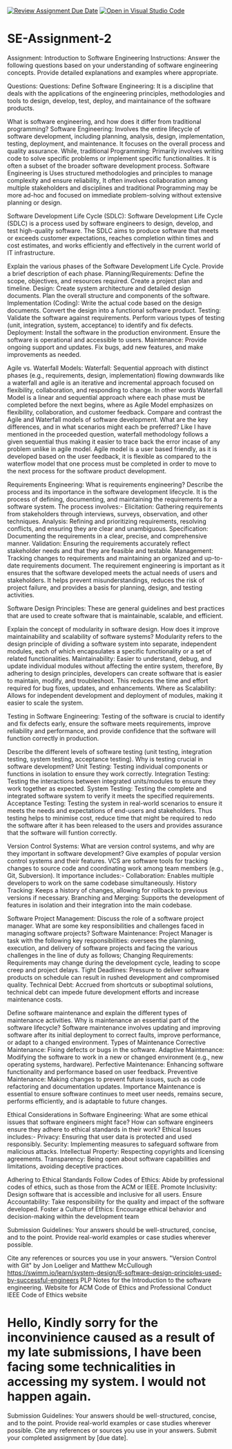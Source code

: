 [![Review Assignment Due Date](https://classroom.github.com/assets/deadline-readme-button-22041afd0340ce965d47ae6ef1cefeee28c7c493a6346c4f15d667ab976d596c.svg)](https://classroom.github.com/a/-ucQIGTc)
[![Open in Visual Studio Code](https://classroom.github.com/assets/open-in-vscode-2e0aaae1b6195c2367325f4f02e2d04e9abb55f0b24a779b69b11b9e10269abc.svg)](https://classroom.github.com/online_ide?assignment_repo_id=15349449&assignment_repo_type=AssignmentRepo)
# SE-Assignment-2
Assignment: Introduction to Software Engineering
Instructions:
Answer the following questions based on your understanding of software engineering concepts. Provide detailed explanations and examples where appropriate.

Questions:
Questions:
Define Software Engineering:
It is a discipline that deals with the applications of the engineering principles, methodologies and tools to design, develop, test, deploy, and maintainance of the software products.


What is software engineering, and how does it differ from traditional programming?
Software Engineering: Involves the entire lifecycle of software development, including planning, analysis, design, implementation, testing, deployment, and maintenance. It focuses on the overall process and quality assurance. While, traditional Programming: Primarily involves writing code to solve specific problems or implement specific functionalities. It is often a subset of the broader software development process.
Software Engineering is Uses structured methodologies and principles to manage complexity and ensure reliability, It often involves collaboration among multiple stakeholders and disciplines and traditional Programming may be more ad-hoc and focused on immediate problem-solving without extensive planning or design.


Software Development Life Cycle (SDLC):
Software Development Life Cycle (SDLC) is a process used by software engineers to design, develop, and test high-quality software. The SDLC aims to produce software that meets or exceeds customer expectations, reaches completion within times and cost estimates, and works efficiently and effectively in the current world of IT infrastructure.


Explain the various phases of the Software Development Life Cycle. Provide a brief description of each phase.
Planning/Requirements: Define the scope, objectives, and resources required. Create a project plan and timeline.
Design: Create system architecture and detailed design documents. Plan the overall structure and components of the software.
Implementation (Coding): Write the actual code based on the design documents. Convert the design into a functional software product.
Testing: Validate the software against requirements. Perform various types of testing (unit, integration, system, acceptance) to identify and fix defects.
Deployment: Install the software in the production environment. Ensure the software is operational and accessible to users.
Maintenance: Provide ongoing support and updates. Fix bugs, add new features, and make improvements as needed.


Agile vs. Waterfall Models:
Waterfall: Sequential approach with distinct phases (e.g., requirements, design, implementation) flowing downwards like a waterfall and agile is an iterative and incremental approach focused on flexibility, collaboration, and responding to change.
In other words Waterfall Model is a linear and sequential approach where each phase must be completed before the next begins, where as
Agile Model emphasizes on flexibility, collaboration, and customer feedback.
Compare and contrast the Agile and Waterfall models of software development. What are the key differences, and in what scenarios might each be preferred? Like I have mentioned in the proceeded question, waterfall methodology follows a given sequential thus making it easier to trace back the error incase of any problem unlike in agile model.
Agile model is a user based friendly, as it is developed based on the user feedback, it is flexible as compared to the waterflow model that one process must be completed in order to move to the next process for  the software product development.


Requirements Engineering:
What is requirements engineering? Describe the process and its importance in the software development lifecycle.
It is the process of defining, documenting, and maintaining the requirements for a software system. 
The process involves:-
Elicitation: Gathering requirements from stakeholders through interviews, surveys, observation, and other techniques.
Analysis: Refining and prioritizing requirements, resolving conflicts, and ensuring they are clear and unambiguous.
Specification: Documenting the requirements in a clear, precise, and comprehensive manner.
Validation: Ensuring the requirements accurately reflect stakeholder needs and that they are feasible and testable.
Management: Tracking changes to requirements and maintaining an organized and up-to-date requirements document.
The requirement engineering is important as it ensures that the software developed meets the actual needs of users and stakeholders. It helps prevent misunderstandings, reduces the risk of project failure, and provides a basis for planning, design, and testing activities.

Software Design Principles:
These are general guidelines and best practices that are used to create software that is maintainable, scalable, and efficient.

Explain the concept of modularity in software design. How does it improve maintainability and scalability of software systems? Modularity refers to the design principle of dividing a software system into separate, independent modules, each of which encapsulates a specific functionality or a set of related functionalities.
Maintainability: Easier to understand, debug, and update individual modules without affecting the entire system, therefore, By adhering to design principles, developers can create software that is easier to maintain, modify, and troubleshoot. This reduces the time and effort required for bug fixes, updates, and enhancements. Where as Scalability: Allows for independent development and deployment of modules, making it easier to scale the system.


Testing in Software Engineering:
Testing of the software is crucial to identify and fix defects early, ensure the software meets requirements, improve reliability and performance, and provide confidence that the software will function correctly in production.

Describe the different levels of software testing (unit testing, integration testing, system testing, acceptance testing). Why is testing crucial in software development?
Unit Testing: Testing individual components or functions in isolation to ensure they work correctly.
Integration Testing: Testing the interactions between integrated units/modules to ensure they work together as expected.
System Testing: Testing the complete and integrated software system to verify it meets the specified requirements.
Acceptance Testing: Testing the system in real-world scenarios to ensure it meets the needs and expectations of end-users and stakeholders.
Thus testing helps to minimise cost, reduce time that might be required to redo the software after it has been released to the users and provides assurance that the software will funtion correctly.


Version Control Systems:
What are version control systems, and why are they important in software development? Give examples of popular version control systems and their features.
VCS are software tools for tracking changes to source code and coordinating work among team members (e.g., Git, Subversion). 
It importance includes:-
Collaboration: Enables multiple developers to work on the same codebase simultaneously.
History Tracking: Keeps a history of changes, allowing for rollback to previous versions if necessary.
Branching and Merging: Supports the development of features in isolation and their integration into the main codebase.

Software Project Management:
Discuss the role of a software project manager. What are some key responsibilities and challenges faced in managing software projects?
Software Maintenance:
Project Manager is task with the following key responsibilities: oversees the planning, execution, and delivery of software projects and facing the various challenges in the line of duty as follows; 
Changing Requirements: Requirements may change during the development cycle, leading to scope creep and project delays.
Tight Deadlines: Pressure to deliver software products on schedule can result in rushed development and compromised quality.
Technical Debt: Accrued from shortcuts or suboptimal solutions, technical debt can impede future development efforts and increase maintenance costs.


Define software maintenance and explain the different types of maintenance activities. Why is maintenance an essential part of the software lifecycle?
Software maintenance involves updating and improving software after its initial deployment to correct faults, improve performance, or adapt to a changed environment.
Types of Maintenance
Corrective Maintenance: Fixing defects or bugs in the software.
Adaptive Maintenance: Modifying the software to work in a new or changed environment (e.g., new operating systems, hardware).
Perfective Maintenance: Enhancing software functionality and performance based on user feedback.
Preventive Maintenance: Making changes to prevent future issues, such as code refactoring and documentation updates.
Importance
Maintenance is essential to ensure software continues to meet user needs, remains secure, performs efficiently, and is adaptable to future changes.

Ethical Considerations in Software Engineering:
What are some ethical issues that software engineers might face? How can software engineers ensure they adhere to ethical standards in their work?
Ethical Issues includes:-
Privacy: Ensuring that user data is protected and used responsibly.
Security: Implementing measures to safeguard software from malicious attacks.
Intellectual Property: Respecting copyrights and licensing agreements.
Transparency: Being open about software capabilities and limitations, avoiding deceptive practices.

Adhering to Ethical Standards
Follow Codes of Ethics: Abide by professional codes of ethics, such as those from the ACM or IEEE.
Promote Inclusivity: Design software that is accessible and inclusive for all users.
Ensure Accountability: Take responsibility for the quality and impact of the software developed.
Foster a Culture of Ethics: Encourage ethical behavior and decision-making within the development team


Submission Guidelines:
Your answers should be well-structured, concise, and to the point.
Provide real-world examples or case studies wherever possible.

Cite any references or sources you use in your answers.
"Version Control with Git" by Jon Loeliger and Matthew McCullough
https://swimm.io/learn/system-design/6-software-design-principles-used-by-successful-engineers
PLP Notes for the Introduction to the software engineering.
Website for ACM Code of Ethics and Professional Conduct
IEEE Code of Ethics website

# Hello, Kindly sorry for the inconvinience caused as a result of my late submissions, I have been facing some technicalities in accessing my system. I would not happen again.
Submission Guidelines:
Your answers should be well-structured, concise, and to the point.
Provide real-world examples or case studies wherever possible.
Cite any references or sources you use in your answers.
Submit your completed assignment by [due date].

